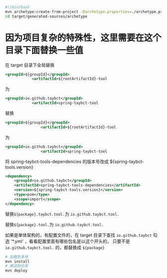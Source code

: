 ```bash
#!/bin/bash
mvn archetype:create-from-project -Darchetype.properties=./archetype.properties
cd target/generated-sources/archetype
```

# 因为项目复杂的特殊性，这里需要在这个目录下面替换一些值

在 target 目录下全局替换

```xml
<groupId>${groupId}</groupId>
            <artifactId>${rootArtifactId}-tool
```
为
```xml
<groupId>io.github.taybct</groupId>
            <artifactId>spring-taybct-tool
```

替换
```xml
<groupId>${groupId}</groupId>
                <artifactId>${rootArtifactId}-tool
```
为
```xml
<groupId>io.github.taybct</groupId>
                <artifactId>spring-taybct-tool
```

将 <artifactId>spring-taybct-tools-dependencies</artifactId> 的版本号改成 ${spring-taybct-tools.version}
```xml
<dependency>
    <groupId>io.github.taybct</groupId>
    <artifactId>spring-taybct-tools-dependencies</artifactId>
    <version>${spring-taybct-tools.version}</version>
    <type>pom</type>
    <scope>import</scope>
</dependency>
```

替换`${package}.taybct.tool.`为 `io.github.taybct.tool.`

替换`${package}.tool.`为 `io.github.taybct.tool.`

如果是单体架构的，有配置文件的，在 target 目录下查找 `io.github.taybct` 勾选 '*.yml' ，看看配置里面有哪些包名是以这个开头的，
只要不是 `io.github.taybct.tool.` 的，都替换成 `${package}`



```bash
# 加载到本地
mvn install
# 推送到仓库
mvn deploy
```